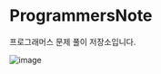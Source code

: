 # ProgrammersNote

프로그래머스 문제 풀이 저장소입니다.

![image](https://github.com/startedourmission/ProgrammersNote/assets/53049011/2f67a5c8-60c5-48b4-b513-64f1efb133a1)
